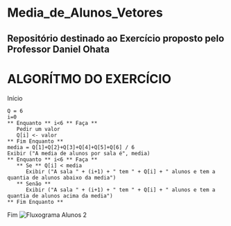 # Media_de_Alunos_Vetores
## Repositório destinado ao Exercício proposto pelo Professor Daniel Ohata

# ALGORÍTMO DO EXERCÍCIO

Início
````
Q = 6
i=0
** Enquanto ** i<6 ** Faça **
   Pedir um valor
   Q[i] <- valor
** Fim Enquanto **
media = Q[1]+Q[2}+Q[3]+Q[4]+Q[5]+Q[6] / 6
Exibir ("A media de alunos por sala é", media)
** Enquanto ** i<6 ** Faça **
   ** Se ** Q[i] < media
      Exibir ("A sala " + (i+1) + " tem " + Q[i] + " alunos e tem a quantia de alunos abaixo da media")
   ** Senão ** 
      Exibir ("A sala " + (i+1) + " tem " + Q[i] + " alunos e tem a quantia de alunos acima da media")
** Fim Enquanto **
````
Fim
![Fluxograma Alunos 2](https://user-images.githubusercontent.com/69513119/173472585-322c7458-2e4d-4ac9-b5a0-963ca586b1c8.png)
